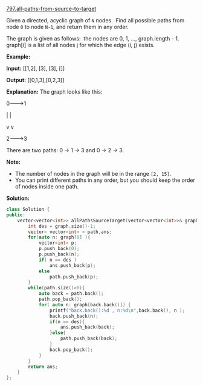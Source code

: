 [797.all-paths-from-source-to-target](https://leetcode.com/problems/all-paths-from-source-to-target/)  

Given a directed, acyclic graph of `N` nodes.  Find all possible paths from node `0` to node `N-1`, and return them in any order.

The graph is given as follows:  the nodes are 0, 1, ..., graph.length - 1.  graph\[i\] is a list of all nodes j for which the edge (i, j) exists.

  
**Example:**
  
**Input:** \[\[1,2\], \[3\], \[3\], \[\]\] 
  
**Output:** \[\[0,1,3\],\[0,2,3\]\] 
  
**Explanation:** The graph looks like this:
  
0--->1
  
|    |
  
v    v
  
2--->3
  
There are two paths: 0 -> 1 -> 3 and 0 -> 2 -> 3.
  

**Note:**

*   The number of nodes in the graph will be in the range `[2, 15]`.
*   You can print different paths in any order, but you should keep the order of nodes inside one path.  



**Solution:**  

```cpp
class Solution {
public:
    vector<vector<int>> allPathsSourceTarget(vector<vector<int>>& graph) {
        int des = graph.size()-1;
        vector< vector<int> > path,ans;
        for(auto n: graph[0] ){
            vector<int> p;
            p.push_back(0);
            p.push_back(n);
            if( n == des )
                ans.push_back(p);
            else
                path.push_back(p);
        }
        while(path.size()>0){
            auto back = path.back();
            path.pop_back();
            for( auto n: graph[back.back()]) {
                printf("back.back():%d , n:%d\n",back.back(), n );
                back.push_back(n);
                if(n == des){
                    ans.push_back(back);
                }else{
                    path.push_back(back);
                }
                back.pop_back();
            }
        }
        return ans;
    }
};
```
      